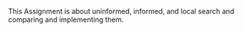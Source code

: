 This Assignment is about uninformed, informed, and local search and comparing and implementing them.